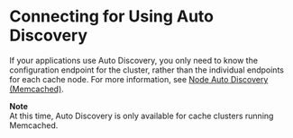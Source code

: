 # Connecting for Using Auto Discovery<a name="ClientConfig.AutoDiscovery"></a>

If your applications use Auto Discovery, you only need to know the configuration endpoint for the cluster, rather than the individual endpoints for each cache node\. For more information, see [Node Auto Discovery \(Memcached\)](AutoDiscovery.md)\.

**Note**  
At this time, Auto Discovery is only available for cache clusters running Memcached\.